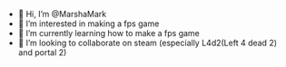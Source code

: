 - 👋 Hi, I’m @MarshaMark
- 👀 I’m interested in making a fps game
- 🌱 I’m currently learning how to make a fps game
- 💞️ I’m looking to collaborate on steam (especially L4d2(Left 4 dead 2) and portal 2)
